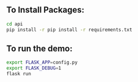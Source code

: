 ## To Install Packages:
```bash
cd api
pip install -r pip install -r requirements.txt
```
## To run the demo:
```bash
export FLASK_APP=config.py
export FLASK_DEBUG=1
flask run
```
